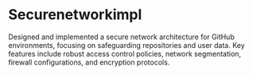 # Securenetworkimpl
Designed and implemented a secure network architecture for GitHub environments, focusing on safeguarding repositories and user data. Key features include robust access control policies, network segmentation, firewall configurations, and encryption protocols. 
